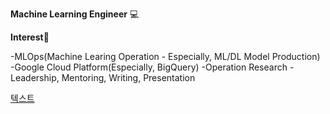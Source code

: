 
**Machine Learning Engineer** 💻

**Interest**👋

-MLOps(Machine Learing Operation - Especially, ML/DL Model Production)
-Google Cloud Platform(Especially, BigQuery)
-Operation Research
-Leadership, Mentoring, Writing, Presentation

[텍스트]([블로그](https://gyung1777.tistory.com/))

